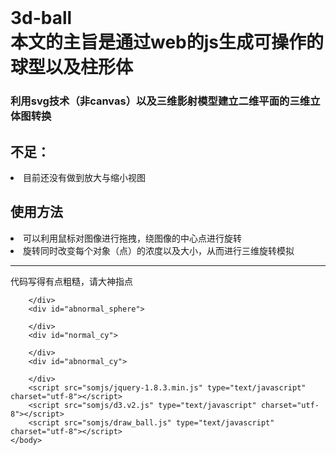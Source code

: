 <!DOCTYPE html>
<html lang="en">
    <head>
        <meta charset="utf-8">
	<title>js 3d-ball</title>
    </head>
    <body>
	<h1>3d-ball<br />本文的主旨是通过web的js生成可操作的球型以及柱形体</h1>
	<h3>利用svg技术（非canvas）以及三维影射模型建立二维平面的三维立体图转换</h3>
	<h2>不足：</h2>
	<li>目前还没有做到放大与缩小视图</li>
	<h2>使用方法</h2>
	<li>可以利用鼠标对图像进行拖拽，绕图像的中心点进行旋转</li>
	<li>旋转同时改变每个对象（点）的浓度以及大小，从而进行三维旋转模拟</li>
	<hr>
	<p>代码写得有点粗糙，请大神指点</p>
        <div id="normal_sphere">
           
        </div>
        <div id="abnormal_sphere">
           
        </div>
        <div id="normal_cy">
           
        </div>
        <div id="abnormal_cy">
           
        </div>
        <script src="somjs/jquery-1.8.3.min.js" type="text/javascript" charset="utf-8"></script>
        <script src="somjs/d3.v2.js" type="text/javascript" charset="utf-8"></script>
        <script src="somjs/draw_ball.js" type="text/javascript" charset="utf-8"></script>
    </body>
</html>
